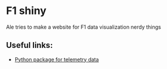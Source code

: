 # F1 shiny
Ale tries to make a website for F1 data visualization nerdy things 

## Useful links: 
- [Python package for telemetry data](https://github.com/theOehrly/Fast-F1) 
